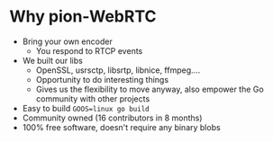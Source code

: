 # Why pion-WebRTC
- Bring your own encoder
  * You respond to RTCP events
- We built our libs
  * OpenSSL, usrsctp, libsrtp, libnice, ffmpeg....
  * Opportunity to do interesting things
  * Gives us the flexibility to move anyway, also empower the Go community with other projects
- Easy to build
  `GOOS=linux go build`
- Community owned (16 contributors in 8 months)
- 100% free software, doesn't require any binary blobs

